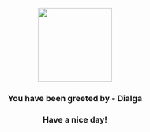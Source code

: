 <p align="center">
            <img src="https://raw.githubusercontent.com/PokeAPI/sprites/master/sprites/pokemon/483.png" width="150" height="150">
          </p>
          <h3 align="center">You have been greeted by - <b>Dialga</b></h3>
          <h3 align="center">Have a nice day!</h3>
        